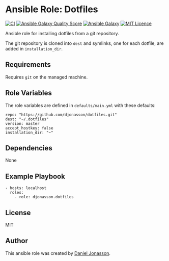 # Ansible Role: Dotfiles

[![CI](https://github.com/djonasson/ansible-role-dotfiles/workflows/CI/badge.svg?event=push)](https://github.com/djonasson/ansible-role-dotfiles/actions?query=workflow%3ACI) [![Ansible Galaxy Quality Score](https://img.shields.io/ansible/quality/57528)](https://galaxy.ansible.com/djonasson/dotfiles/) [![Ansible Galaxy](https://img.shields.io/ansible/role/d/57528)](https://galaxy.ansible.com/djonasson/dotfiles/) [![MIT Licence](https://img.shields.io/badge/License-MIT-blue.svg)](https://github.com/djonasson/ansible-role-dotfiles/blob/main/LICENSE)


Ansible role for installing dotfiles from a git repository.

The git repository is cloned into `dest` and symlinks, one for each dotfile, are added in `installation_dir`.

## Requirements

Requires `git` on the managed machine.

## Role Variables

The role variables are defined in `defaults/main.yml` with these defaults:

    repo: "https://github.com/djonasson/dotfiles.git"
    dest: "~/.dotfiles"
    version: master
    accept_hostkey: false
    installation_dir: "~"

## Dependencies

None

## Example Playbook

    - hosts: localhost
      roles:
        - role: djonasson.dotfiles

## License

MIT

## Author

This ansible role was created by [Daniel Jonasson](https://github.com/djonasson/).
